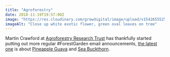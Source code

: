 ```yaml
---
title: "Agroforestry"
date: 2018-11-19T19:57:00Z
image: "https://res.cloudinary.com/growdigital/image/upload/v1542655525/pineapple-guava.jpg"
imageAlt: "Close up white exotic flower, green oval leaves on tree"
---
```


Martin Crawford at [Agroforestry Research Trust](https://www.agroforestry.co.uk) has thankfully started putting out more regular #ForestGarden email announcements, [the latest one](https://mailchi.mp/282de75c9f65/tree-crops-store-carbon?e=c137640827) is about [Pineapple Guava](http://temperate.theferns.info/viewtropical.php?id=Acca+sellowiana) and [Sea Buckthorn](http://temperate.theferns.info/viewtropical.php?id=Hippophae+rhamnoides). 
